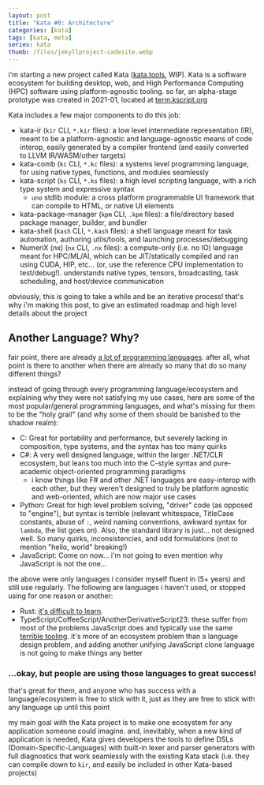 ```yaml
---
layout: post
title: "Kata #0: Architecture"
categories: [kata]
tags: [kata, meta]
series: kata
thumb: /files/jekyllproject-cadesite.webp
---
```


i'm starting a new project called Kata ([kata.tools](https://kata.tools), WIP). Kata is a software ecosystem for building desktop, web, and High Performance Computing (HPC) software using platform-agnostic tooling. so far, an alpha-stage prototype was created in 2021-01, located at [term.kscript.org](https://term.kscript.org)

<!--more-->

Kata includes a few major components to do this job:

  * kata-ir (`kir` CLI, `*.kir` files): a low level intermediate representation (IR), meant to be a platform-agnostic and language-agnostic means of code interop, easily generated by a compiler frontend (and easily converted to LLVM IR/WASM/other targets)
  * kata-comb (`kc` CLI, `*.kc` files): a systems level programming language, for using native types, functions, and modules seamlessly
  * kata-script (`ks` CLI, `*.ks` files): a high level scripting language, with a rich type system and expressive syntax
    * `uno` stdlib module: a cross platform programmable UI framework that can compile to HTML, or native UI elements
  * kata-package-manager (`kpm` CLI, `.kpm` files): a file/directory based package manager, builder, and bundler
  * kata-shell (`kash` CLI, `*.kash` files): a shell language meant for task automation, authoring utils/tools, and launching processes/debugging
  * NumeriX (nx) (`nx` CLI, `.nx` files): a compute-only (i.e. no IO) language meant for HPC/ML/AI, which can be JIT/statically compiled and ran using CUDA, HIP, etc... (or, use the reference CPU implementation to test/debug!). understands native types, tensors, broadcasting, task scheduling, and host/device communication

obviously, this is going to take a while and be an iterative process! that's why i'm making this post, to give an estimated roadmap and high level details about the project


## Another Language? Why?

fair point, there are already [a lot of programming languages](https://en.wikipedia.org/wiki/List_of_programming_languages). after all, what point is there to another when there are already so many that do so many different things?

instead of going through every programming language/ecosystem and explaining why they were not satisfying my use cases, here are some of the most popular/general programming languages, and what's missing for them to be the "holy grail" (and why some of them should be banished to the shadow realm):

  * C: Great for portability and performance, but severely lacking in composition, type systems, and the syntax has too many quirks
  * C#: A very well designed language, within the larger .NET/CLR ecosystem, but leans too much into the C-style syntax and pure-academic object-oriented programming paradigms
    * i know things like F# and other .NET languages are easy-interop with each other, but they weren't designed to truly be platform agnostic and web-oriented, which are now major use cases
  * Python: Great for high level problem solving, "driver" code (as opposed to "engine"), but syntax is terrible (relevant whitespace, TitleCase constants, abuse of `:`, weird naming conventions, awkward syntax for `lambda`, the list goes on). Also, the standard library is just... not designed well. So many quirks, inconsistencies, and odd formulations (not to mention "hello, world" breaking!)
  * JavaScript: Come on now... i'm not going to even mention why JavaScript is not the one...

the above were only languages i consider myself fluent in (5+ years) and still use regularly. The following are languages i haven't used, or stopped using for one reason or another:

  * Rust: [it's difficult to learn](https://vorner.github.io/difficult.html). 
  * TypeScript/CoffeeScript/AnotherDerivativeScript23: these suffer from most of the problems JavaScript does and typically use the same [terrible tooling](https://www.npmjs.com/). it's more of an ecosystem problem than a language design problem, and adding another unifying JavaScript clone language is not going to make things any better


### ...okay, but people are using those languages to great success!

that's great for them, and anyone who has success with a language/ecosystem is free to stick with it, just as they are free to stick with any language up until this point

my main goal with the Kata project is to make one ecosystem for any application someone could imagine. and, inevitably, when a new kind of application is needed, Kata gives developers the tools to define DSLs (Domain-Specific-Languages) with built-in lexer and parser generators with full diagnostics that work seamlessly with the existing Kata stack (i.e. they can compile down to `kir`, and easily be included in other Kata-based projects)


